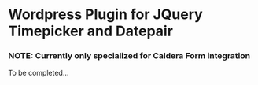 ﻿# Wordpress Plugin for JQuery Timepicker and Datepair
### NOTE: Currently only specialized for Caldera Form integration
To be completed...